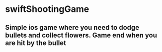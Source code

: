 # swiftShootingGame

## Simple ios game where you need to dodge bullets and collect flowers. Game end when you are hit by the bullet

